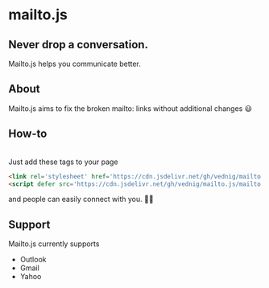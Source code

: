 # mailto.js
## Never drop a conversation.
  Mailto.js helps you communicate better.<BR />
## About  
  Mailto.js aims to fix the broken mailto: links without additional changes 😃<br />
## How-to
  <br />
  Just add these tags to your page
  
  ```html
<link rel='stylesheet' href='https://cdn.jsdelivr.net/gh/vednig/mailto.js/mailto.css'>
<script defer src='https://cdn.jsdelivr.net/gh/vednig/mailto.js/mailto.min.js'></script>
  ```
  and people can easily connect with you. 📧😃
  
## Support
Mailto.js currently supports <br />
<ul>
  <li>Outlook</li>
  <li>Gmail</li>
  <li>Yahoo</li>
</ul>
